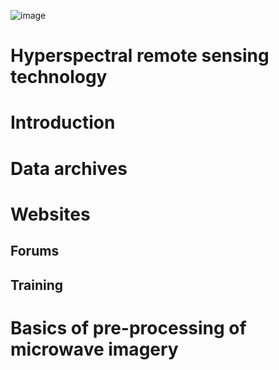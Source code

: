 ![image](https://github.com/StanislavHerber/Optical-Remote-Sensing/assets/134272440/7144955c-eed9-45ae-92f6-c53809f885e9)

# Hyperspectral remote sensing technology

# Introduction
# Data archives
# Websites
## Forums
## Training
# Basics of pre-processing of microwave imagery
